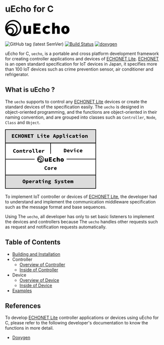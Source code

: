 # uEcho for C

![logo](https://raw.githubusercontent.com/cybergarage/uecho/master/doc/img/logo.png)

![GitHub tag (latest SemVer)](https://img.shields.io/github/v/tag/cybergarage/uecho)
[![Build Status](https://github.com/cybergarage/uecho/actions/workflows/make.yml/badge.svg)](https://github.com/cybergarage/uecho/actions/workflows/make.yml)
[![doxygen](https://github.com/cybergarage/uecho/actions/workflows/doxygen.yml/badge.svg)](http://cybergarage.github.io/uecho/)

uEcho for C, `uecho`,  is a portable and cross platform development framework for creating controller applications and devices of [ECHONET Lite][enet]. [ECHONET][enet] is an open standard specification for IoT devices in Japan, it specifies more than 100 IoT devices such as crime prevention sensor, air conditioner and refrigerator.

## What is uEcho ?

The `uecho` supports to control any [ECHONET Lite][enet] devices or create the standard devices of the specification easily. The `uecho` is designed in object-oriented programming, and the functions are object-oriented in their naming convention, and are grouped into classes such as `Controller`, `Node`, `Class` and `Object`.

![framwork](https://raw.githubusercontent.com/cybergarage/uecho/master/doc/img/framework.png)

To implement IoT controller or devices of [ECHONET Lite][enet], the developer had to understand and implement the communication middleware specification such as the message format and base sequences.

Using The `uecho`, all developer has only to set basic listeners to implement the devices and controllers because The `uecho` handles other requests such as request and notification requests automatically.

## Table of Contents

- [Building and Installation](https://github.com/cybergarage/uecho/blob/master/doc/setup.md)
- Controller
  - [Overview of Controller](https://github.com/cybergarage/uecho/blob/master/doc/controller_overview.md)
  - [Inside of Controller](https://github.com/cybergarage/uecho/blob/master/doc/controller_inside.md)
- Device
  - [Overview of Device](https://github.com/cybergarage/uecho/blob/master/doc/device_overview.md)
  - [Inside of Device](https://github.com/cybergarage/uecho/blob/master/doc/device_inside.md)
- [Examples](https://github.com/cybergarage/uecho/blob/master/doc/examples.md)

## References

To develop [ECHONET Lite][enet] controller applications or devices using uEcho for C, please refer to the following developer's documentation to know the functions in more detail.

* [Doxygen](http://cybergarage.github.io/uecho/)

[enet]:http://echonet.jp/english/
